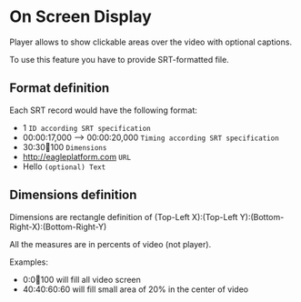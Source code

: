 # On Screen Display

Player allows to show clickable areas over the video with optional captions.

To use this feature you have to provide SRT-formatted file.

## Format definition

Each SRT record would have the following format:

* 1 `ID according SRT specification`
* 00:00:17,000 --> 00:00:20,000 `Timing according SRT specification`
* 30:30:100:100 `Dimensions`
* http://eagleplatform.com `URL`
* Hello `(optional) Text`

## Dimensions definition

Dimensions are rectangle definition of (Top-Left X):(Top-Left Y):(Bottom-Right-X):(Bottom-Right-Y)

All the measures are in percents of video (not player).

Examples: 

* 0:0:100:100 will fill all video screen
* 40:40:60:60 will fill small area of 20% in the center of video
